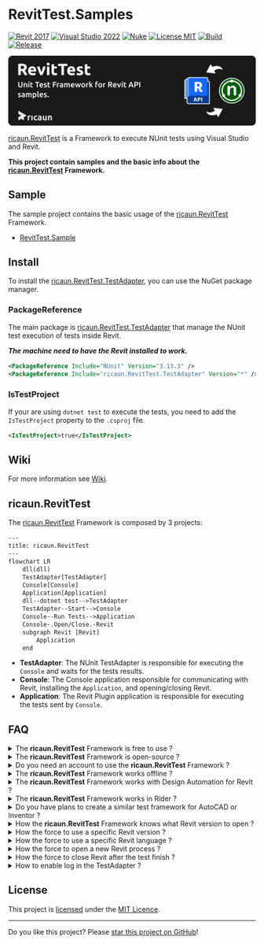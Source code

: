 # RevitTest.Samples

[![Revit 2017](https://img.shields.io/badge/Revit-2017+-blue.svg)](../..)
[![Visual Studio 2022](https://img.shields.io/badge/Visual%20Studio-2022-blue)](../..)
[![Nuke](https://img.shields.io/badge/Nuke-Build-blue)](https://nuke.build/)
[![License MIT](https://img.shields.io/badge/License-MIT-blue.svg)](LICENSE)
[![Build](../../actions/workflows/Build.yml/badge.svg)](../../actions)
[![Release](https://img.shields.io/nuget/v/ricaun.RevitTest.TestAdapter?logo=nuget&label=release&color=blue)](https://www.nuget.org/packages/ricaun.RevitTest.TestAdapter)

[![RevitTest.Samples](assets/RevitTest.Samples.png)](https://github.com/ricaun-io/RevitTest)

[ricaun.RevitTest](https://github.com/ricaun-io/ricaun.RevitTest) is a Framework to execute NUnit tests using Visual Studio and Revit.

**This project contain samples and the basic info about the [ricaun.RevitTest](https://github.com/ricaun-io/ricaun.RevitTest) Framework.**

## Sample

The sample project contains the basic usage of the [ricaun.RevitTest](https://github.com/ricaun-io/ricaun.RevitTest) Framework.

* [RevitTest.Sample](RevitTest.Sample)

## Install

To install the [ricaun.RevitTest.TestAdapter](https://www.nuget.org/packages/ricaun.RevitTest.TestAdapter), you can use the NuGet package manager.

### PackageReference 

The main package is [ricaun.RevitTest.TestAdapter](https://www.nuget.org/packages/ricaun.RevitTest.TestAdapter) that manage the NUnit test execution of tests inside Revit.

***The machine need to have the Revit installed to work.***

```xml
<PackageReference Include="NUnit" Version="3.13.3" />
<PackageReference Include="ricaun.RevitTest.TestAdapter" Version="*" />
```

### IsTestProject

If your are using `dotnet test` to execute the tests, you need to add the `IsTestProject` property to the `.csproj` file.

```xml
<IsTestProject>true</IsTestProject>
```

## Wiki

For more information see [Wiki](https://github.com/ricaun-io/RevitTest/wiki).

## ricaun.RevitTest

The [ricaun.RevitTest](https://github.com/ricaun-io/ricaun.RevitTest) Framework is composed by 3 projects:

```mermaid
---
title: ricaun.RevitTest
---
flowchart LR
    dll(dll)
    TestAdapter[TestAdapter]
    Console[Console]
    Application[Application]
    dll--dotnet test-->TestAdapter
    TestAdapter--Start-->Console
    Console--Run Tests-->Application
    Console-.Open/Close.-Revit
    subgraph Revit [Revit]
        Application
    end
```

* **TestAdapter**: The NUnit TestAdapter is responsible for executing the `Console` and waits for the tests results.
* **Console**: The Console application responsible for communicating with Revit, installing the `Application`, and opening/closing Revit.
* **Application**: The Revit Plugin application is responsible for executing the tests sent by `Console`.


## FAQ

</details>

<details><summary>The <b>ricaun.RevitTest</b> Framework is free to use ?</summary><br>

Yes.

</details>

<details><summary>The <b>ricaun.RevitTest</b> Framework is open-source ?</summary><br>

No, maybe yes in the future.

</details>

<details><summary>Do you need an account to use the <b>ricaun.RevitTest</b> Framework ?</summary><br>

Yes, to use the `Application` inside Revit you need to have an Autodesk account to authenticate with [ricaun.io](https://ricaun.io/) using [Autodesk Platform Services](https://aps.autodesk.com/).

</details>

<details><summary>The <b>ricaun.RevitTest</b> Framework works offline ?</summary><br>

Not yet, but is in the roadmap (15 days offline after authentication).

</details>

<details><summary>The <b>ricaun.RevitTest</b> Framework works with Design Automation for Revit ?</summary><br>

Yes, is possible to switch the `Console` to run the tests using the Design Automation for Revit instead of the Revit for desktop. (Not available yet)

</details>

<details><summary>The <b>ricaun.RevitTest</b> Framework works in Rider ?</summary><br>

I tested with Rider, and works with some issues: [RevitTest in Rider - 1.1.2-beta](https://youtu.be/_xgkd6ItSrg)

</details>

<details><summary>Do you have plans to create a similar test framework for AutoCAD or Inventor ?</summary><br>

Could be possible, but I only use Revit so I don't have the incentive to do that.

</details>

<details><summary>How the <b>ricaun.RevitTest</b> Framework knows what Revit version to open ?</summary><br>

The `TestAdapter` checks for some `RevitApi` reference in the test assembly and get the version from it. If not found, the `TestAdapter` will use the lowest version of Revit installed in the machine.

</details>

<details><summary>How the force to use a specific Revit version ?</summary><br>

To overwrite the version selection of the `TestAdapter`, you can use the `AssemblyMetadataAttribute` property with `NUnit.Version` in the test project, like this:

In the `.cs` file:
```csharp
[assembly: System.Reflection.AssemblyMetadata("NUnit.Version", "2024")]
```
Or in the `.csproj` file:
```xml
<ItemGroup>
  <AssemblyAttribute Include="System.Reflection.AssemblyMetadataAttribute">
    <_Parameter1>NUnit.Version</_Parameter1>
    <_Parameter2>2024</_Parameter2>
  </AssemblyAttribute>
</ItemGroup>
```

</details>

<details><summary>How the force to use a specific Revit language ?</summary><br>

To force the `TestAdapter` to open Revit with a specific language, you can use the `AssemblyMetadataAttribute` property with `NUnit.Language` in the test project, like this:

In the `.cs` file:
```csharp
[assembly: System.Reflection.AssemblyMetadata("NUnit.Language", "ENU")]
```
Or in the `.csproj` file:
```xml
<ItemGroup>
  <AssemblyAttribute Include="System.Reflection.AssemblyMetadataAttribute">
    <_Parameter1>NUnit.Language</_Parameter1>
    <_Parameter2>ENU</_Parameter2>
  </AssemblyAttribute>
</ItemGroup>
```

</details>

<details><summary>How the force to open a new Revit process ?</summary><br>

By default `TestAdapter` uses the Revit process opened with the same version to run the tests.
To overwrite and force to open a new process, you can use the `AssemblyMetadataAttribute` property with `NUnit.Open` in the test project, like this:

In the `.cs` file:
```csharp
[assembly: System.Reflection.AssemblyMetadata("NUnit.Open", "true")]
```
Or in the `.csproj` file:
```xml
<ItemGroup>
  <AssemblyAttribute Include="System.Reflection.AssemblyMetadataAttribute">
    <_Parameter1>NUnit.Open</_Parameter1>
    <_Parameter2>true</_Parameter2>
  </AssemblyAttribute>
</ItemGroup>
```

</details>

<details><summary>How the force to close Revit after the test finish ?</summary><br>

By default `TestAdapter` does not closes Revit after finish a test.
To overwrite and force to close Revit, you can use the `AssemblyMetadataAttribute` property with `NUnit.Close` in the test project, like this:

In the `.cs` file:
```csharp
[assembly: System.Reflection.AssemblyMetadata("NUnit.Close", "true")]
```
Or in the `.csproj` file:
```xml
<ItemGroup>
  <AssemblyAttribute Include="System.Reflection.AssemblyMetadataAttribute">
    <_Parameter1>NUnit.Close</_Parameter1>
    <_Parameter2>true</_Parameter2>
  </AssemblyAttribute>
</ItemGroup>
```

</details>

<details><summary>How to enable log in the TestAdapter ?</summary><br>

The log verbosity has two levels `1`(Normal) and `2`(Debug), to enable you can use the `AssemblyMetadataAttribute` property with `NUnit.Verbosity` in the test project, like this:

In the `.cs` file:
```csharp
[assembly: System.Reflection.AssemblyMetadata("NUnit.Verbosity", "1")]
```
Or in the `.csproj` file:
```xml
<ItemGroup>
  <AssemblyAttribute Include="System.Reflection.AssemblyMetadataAttribute">
    <_Parameter1>NUnit.Verbosity</_Parameter1>
    <_Parameter2>1</_Parameter2>
  </AssemblyAttribute>
</ItemGroup>
```

</details>



## License

This project is [licensed](LICENSE) under the [MIT Licence](https://en.wikipedia.org/wiki/MIT_License).

---

Do you like this project? Please [star this project on GitHub](../../stargazers)!